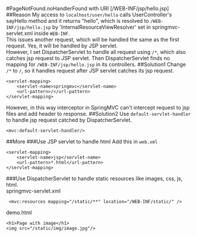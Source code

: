 #PageNotFound.noHandlerFound with URI [/WEB-INF/jsp/hello.jsp]
##Reason
My access to `localhost/user/hello` calls UserController's sayHello method and it returns "hello", which is resolved to `/WEB-INF/jsp/hello.jsp` by 'InternalResourceViewResolver' set in springmvc-servlet.xml inside `WEB-INF`.  
This issues another request, which will be handled the same as the first request. Yes, it will be handled by JSP servlet.  
However, I set DispatcherServlet to handle all request using `/*`, which also catches jsp request to JSP servlet. Then DispatcherServlet finds no mapping for `/WEB-INF/jsp/hello.jsp` in its controllers.
##Solution1
Change `/*` to `/`, so it handles request after JSP servlet catches its jsp request.
```
<servlet-mapping>
	<servlet-name>springmvc</servlet-name>
	<url-pattern>/</url-pattern>
</servlet-mapping>
```
However, in this way interceptor in SpringMVC can't intercept request to jsp files and add header to response.
##Solution2
Use `default-servlet-handler` to handle jsp request catched by DispatcherServlet.
```
<mvc:default-servlet-handler/>
```
##More
###Use JSP servlet to handle html
Add this in `web.xml`
```
<servlet-mapping>
    <servlet-name>jsp</servlet-name>
    <url-pattern>*.html</url-pattern>
</servlet-mapping>
```
###Use DispatcherServlet to handle static resources like images, css, js, html.  
springmvc-servlet.xml
```
 <mvc:resources mapping="/static/**" location="/WEB-INF/static/" />
```
demo.html
```
<h1>Page with image</h1>
<img src="/static/img/image.jpg"/>
```

